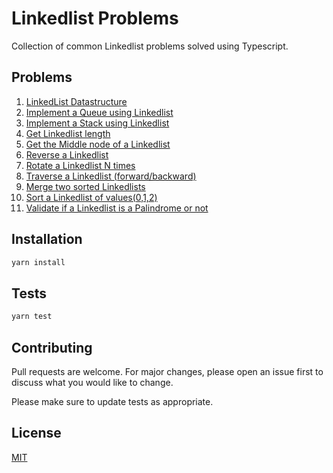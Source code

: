 # Linkedlist Problems

Collection of common Linkedlist problems solved using Typescript.

## Problems
1. [LinkedList Datastructure](./src/problems/Linkedlist)
2. [Implement a Queue using Linkedlist](./src/problems/Queue)
3. [Implement a Stack using Linkedlist](./src/problems/Stack)
4. [Get Linkedlist length](./src/problems/GetLength)
5. [Get the Middle node of a Linkedlist](./src/problems/GetMiddle)
6. [Reverse a Linkedlist](./src/problems/Reverse)
7. [Rotate a Linkedlist N times](./src/problems/Rotate)
8. [Traverse a Linkedlist (forward/backward)](./src/problems/Traverse)
9. [Merge two sorted Linkedlists](./src/problems/MergeSortedList)
10. [Sort a Linkedlist of values(0,1,2)](./src/problems/Sort012)
11. [Validate if a Linkedlist is a Palindrome or not](./src/problems/IsPalindrome)

## Installation

```bash
yarn install
```

## Tests

```bash
yarn test
```

## Contributing
Pull requests are welcome. For major changes, please open an issue first to discuss what you would like to change.

Please make sure to update tests as appropriate.

## License
[MIT](https://choosealicense.com/licenses/mit/)